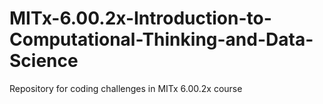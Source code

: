 # MITx-6.00.2x-Introduction-to-Computational-Thinking-and-Data-Science
Repository for coding challenges in MITx 6.00.2x course 
